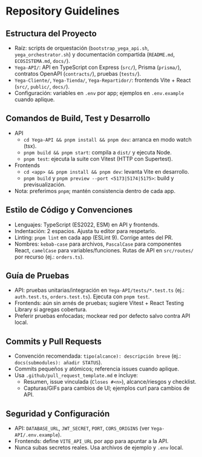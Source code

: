 # Repository Guidelines

## Estructura del Proyecto
- Raíz: scripts de orquestación (`bootstrap_yega_api.sh`, `yega_orchestrator.sh`) y documentación compartida (`README.md`, `ECOSISTEMA.md`, `docs/`).
- `Yega-API/`: API en TypeScript con Express (`src/`), Prisma (`prisma/`), contratos OpenAPI (`contracts/`), pruebas (`tests/`).
- `Yega-Cliente/`, `Yega-Tienda/`, `Yega-Repartidor/`: frontends Vite + React (`src/`, `public/`, `docs/`).
- Configuración: variables en `.env` por app; ejemplos en `.env.example` cuando aplique.

## Comandos de Build, Test y Desarrollo
- API
  - `cd Yega-API && pnpm install && pnpm dev`: arranca en modo watch (tsx).
  - `pnpm build && pnpm start`: compila a `dist/` y ejecuta Node.
  - `pnpm test`: ejecuta la suite con Vitest (HTTP con Supertest).
- Frontends
  - `cd <app> && pnpm install && pnpm dev`: levanta Vite en desarrollo.
  - `pnpm build` y `pnpm preview --port <5173|5174|5175>`: build y previsualización.
- Nota: preferimos `pnpm`; mantén consistencia dentro de cada app.

## Estilo de Código y Convenciones
- Lenguajes: TypeScript (ES2022, ESM) en API y frontends.
- Indentación: 2 espacios. Ajusta tu editor para respetarlo.
- Linting: `pnpm lint` en cada app (ESLint 9). Corrige antes del PR.
- Nombres: `kebab-case` para archivos, `PascalCase` para componentes React, `camelCase` para variables/funciones. Rutas de API en `src/routes/` por recurso (ej.: `orders.ts`).

## Guía de Pruebas
- API: pruebas unitarias/integración en `Yega-API/tests/*.test.ts` (ej.: `auth.test.ts`, `orders.test.ts`). Ejecuta con `pnpm test`.
- Frontends: aún sin arnés de pruebas; sugiere Vitest + React Testing Library si agregas cobertura.
- Preferir pruebas enfocadas; mockear red por defecto salvo contra API local.

## Commits y Pull Requests
- Convención recomendada: `tipo(alcance): descripción breve` (ej.: `docs(submodules): añadir STATUS`).
- Commits pequeños y atómicos; referencia issues cuando aplique.
- Usa `.github/pull_request_template.md` e incluye:
  - Resumen, issue vinculada (`Closes #<n>`), alcance/riesgos y checklist.
  - Capturas/GIFs para cambios de UI; ejemplos curl para cambios de API.

## Seguridad y Configuración
- API: `DATABASE_URL`, `JWT_SECRET`, `PORT`, `CORS_ORIGINS` (ver `Yega-API/.env.example`).
- Frontends: define `VITE_API_URL` por app para apuntar a la API.
- Nunca subas secretos reales. Usa archivos de ejemplo y `.env` local.
